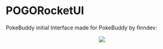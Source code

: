 # POGORocketUI
PokeBuddy initial Interface made for PokeBuddy by finndev:

<p align="center">
    <img src="https://discordapp.com/api/guilds/213694288431808513/widget.png?style=banner2" />
</p>
